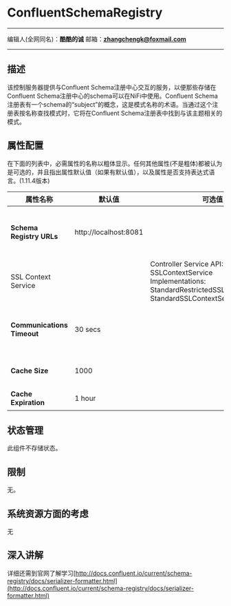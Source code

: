 # ConfluentSchemaRegistry
***
编辑人(全网同名)：__**酷酷的诚**__  邮箱：**zhangchengk@foxmail.com** 
***

## 描述

 该控制服务器提供与Confluent Schema注册中心交互的服务，以便那些存储在Confluent Schema注册中心的schema可以在NiFi中使用。Confluent Schema注册表有一个schema的“subject”的概念，这是模式名称的术语。当通过这个注册表按名称查找模式时，它将在Confluent Schema注册表中找到与该主题相关的模式。

## 属性配置
在下面的列表中，必需属性的名称以粗体显示。任何其他属性(不是粗体)都被认为是可选的，并且指出属性默认值（如果有默认值），以及属性是否支持表达式语言。(1.11.4版本)

|属性名称|默认值|可选值|描述|
|----|----|----|----|
|**Schema Registry URLs**|http://localhost:8081||逗号分隔的URL<br/>支持表达式语言：true|
|SSL Context Service||Controller Service API:<br/>SSLContextService<br/>Implementations:<br/>StandardRestrictedSSLContextService<br/>StandardSSLContextService|指定SSL服务|
|**Communications Timeout**|30 secs||访问Confluent Schema注册中心等待时间|
|**Cache Size**|1000||缓存schema的个数|
|**Cache Expiration**|1 hour||缓存过期时间|

## 状态管理

此组件不存储状态。

## 限制

无。

## 系统资源方面的考虑

无

## 深入讲解

详细还需到官网了解学习[http://docs.confluent.io/current/schema-registry/docs/serializer-formatter.html](http://docs.confluent.io/current/schema-registry/docs/serializer-formatter.html)




